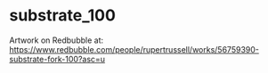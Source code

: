 # substrate_100
Artwork on Redbubble at: https://www.redbubble.com/people/rupertrussell/works/56759390-substrate-fork-100?asc=u
